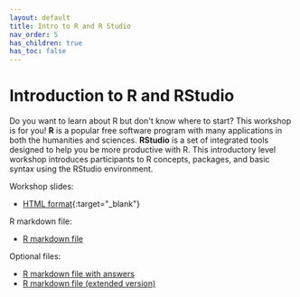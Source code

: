 ```yaml
---
layout: default
title: Intro to R and R Studio
nav_order: 5
has_children: true
has_toc: false
---
```


# Introduction to R and RStudio

Do you want to learn about R but don't know where to start? This workshop is for you! **R** is a popular free software program with many applications in both the humanities and sciences. **RStudio** is a set of integrated tools designed to help you be more productive with R. This introductory level workshop introduces participants to R concepts, packages, and basic syntax using the RStudio environment.

Workshop slides:
- [HTML format](../slides/intro-r-studio.html){:target="_blank"} 

R markdown file:
- [R markdown file](Intro-R-workshop.Rmd)

Optional files:
- [R markdown file with answers](Intro-R-workshop-answers.Rmd)
- [R markdown file (extended version)](Intro-R-workshop-extended.Rmd)
